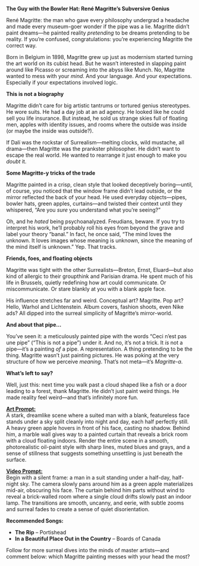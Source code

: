 **The Guy with the Bowler Hat: René Magritte’s Subversive Genius**

René Magritte: the man who gave every philosophy undergrad a headache and made every museum-goer wonder if the pipe was a lie. Magritte didn’t paint dreams—he painted reality *pretending* to be dreams pretending to be reality. If you’re confused, congratulations: you’re experiencing Magritte the correct way.

Born in Belgium in 1898, Magritte grew up just as modernism started turning the art world on its cubist head. But he wasn’t interested in slapping paint around like Picasso or screaming into the abyss like Munch. No, Magritte wanted to mess with your *mind*. And your language. And your expectations. Especially if your expectations involved logic.

**This is not a biography**

Magritte didn’t care for big artistic tantrums or tortured genius stereotypes. He wore suits. He had a day job at an ad agency. He looked like he could sell you life insurance. But instead, he sold us strange skies full of floating men, apples with identity issues, and rooms where the outside was inside (or maybe the inside was outside?).  

If Dalí was the rockstar of Surrealism—melting clocks, wild mustache, all drama—then Magritte was the prankster philosopher. He didn’t want to escape the real world. He wanted to rearrange it just enough to make you *doubt* it.

**Some Magritte-y tricks of the trade**

Magritte painted in a crisp, clean style that looked deceptively boring—until, of course, you noticed that the window frame didn’t lead outside, or the mirror reflected the back of your head. He used everyday objects—pipes, bowler hats, green apples, curtains—and twisted their context until they whispered, “Are you *sure* you understand what you’re seeing?”

Oh, and he *hated* being psychoanalyzed. Freudians, beware. If you try to interpret his work, he’ll probably roll his eyes from beyond the grave and label your theory “banal.” In fact, he once said, “The mind loves the unknown. It loves images whose meaning is unknown, since the meaning of the mind itself is unknown.” Yep. That tracks.

**Friends, foes, and floating objects**

Magritte was tight with the other Surrealists—Breton, Ernst, Eluard—but also kind of allergic to their groupthink and Parisian drama. He spent much of his life in Brussels, quietly redefining how art could communicate. Or miscommunicate. Or stare blankly at you with a blank apple face.

His influence stretches far and weird. Conceptual art? Magritte. Pop art? Hello, Warhol and Lichtenstein. Album covers, fashion shoots, even Nike ads? All dipped into the surreal simplicity of Magritte’s mirror-world.

**And about that pipe…**

You’ve seen it: a meticulously painted pipe with the words “Ceci n’est pas une pipe” (“This is not a pipe”) under it. And no, it’s not a trick. It *is* not a pipe—it’s a painting *of* a pipe. A representation. A thing pretending to be the thing. Magritte wasn’t just painting pictures. He was poking at the very structure of how we perceive *meaning*. That’s not meta—it’s *Magritte-a*.

**What’s left to say?**

Well, just this: next time you walk past a cloud shaped like a fish or a door leading to a forest, thank Magritte. He didn’t just paint weird things. He made reality feel weird—and that’s infinitely more fun.

**[Art Prompt:](https://lumaiere.com/?gallery=surrealism)**  
A stark, dreamlike scene where a suited man with a blank, featureless face stands under a sky split cleanly into night and day, each half perfectly still. A heavy green apple hovers in front of his face, casting no shadow. Behind him, a marble wall gives way to a painted curtain that reveals a brick room with a cloud floating indoors. Render the entire scene in a smooth, photorealistic oil-paint style with sharp lines, muted blues and grays, and a sense of stillness that suggests something unsettling is just beneath the surface.

**[Video Prompt:](https://www.tiktok.com/@davelumai/video/7524142922728623390)**  
Begin with a silent frame: a man in a suit standing under a half-day, half-night sky. The camera slowly pans around him as a green apple materializes mid-air, obscuring his face. The curtain behind him parts without wind to reveal a brick-walled room where a single cloud drifts slowly past an indoor lamp. The transitions are smooth, uncanny, and eerie, with subtle zooms and surreal fades to create a sense of quiet disorientation.

**Recommended Songs:**  
- **The Rip** – Portishead  
- **In a Beautiful Place Out in the Country** – Boards of Canada  

Follow for more surreal dives into the minds of master artists—and comment below: which Magritte painting messes with your head the most?

